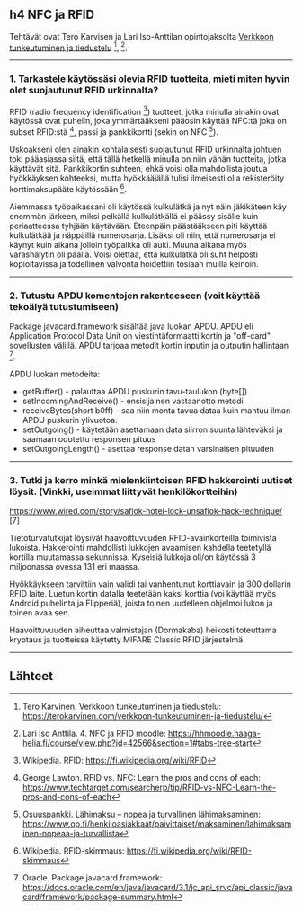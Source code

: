 ## h4 NFC ja RFID

Tehtävät ovat Tero Karvisen ja Lari Iso-Anttilan opintojaksolta [Verkkoon tunkeutuminen ja tiedustelu](https://terokarvinen.com/verkkoon-tunkeutuminen-ja-tiedustelu/) [^1], [^8].

---

### 1. Tarkastele käytössäsi olevia RFID tuotteita, mieti miten hyvin olet suojautunut RFID urkinnalta?

RFID (radio frequency identification [^2]) tuotteet, jotka minulla ainakin ovat käytössä ovat puhelin, joka ymmärtääkseni pääosin käyttää NFC:tä joka on subset RFID:stä [^3], passi ja pankkikortti (sekin on NFC [^4]).

Uskoakseni olen ainakin kohtalaisesti suojautunut RFID urkinnalta johtuen toki pääasiassa siitä, että tällä hetkellä minulla on niin vähän tuotteita, jotka käyttävät sitä. Pankkikortin suhteen, ehkä voisi olla mahdollista joutua hyökkäyksen kohteeksi, mutta hyökkääjällä tulisi ilmeisesti olla rekisteröity korttimaksupääte käytössään [^5].  

Aiemmassa työpaikassani oli käytössä kulkulätkä ja nyt näin jäkikäteen käy enemmän järkeen, miksi pelkällä kulkulätkällä ei päässy sisälle kuin periaatteessa tyhjään käytävään. Eteenpäin päästääkseen piti käyttää kulkulätkää ja näppäillä numerosarja. Lisäksi oli niin, että numerosarja ei käynyt kuin aikana jolloin työpaikka oli auki. Muuna aikana myös varashälytin oli päällä. Voisi olettaa, että kulkulätkä oli suht helposti kopioitavissa ja todellinen valvonta hoidettiin tosiaan muilla keinoin.

---

### 2. Tutustu APDU komentojen rakenteeseen (voit käyttää tekoälyä tutustumiseen)

Package javacard.framework sisältää java luokan APDU. APDU eli Application Protocol Data Unit on viestintäformaatti kortin ja "off-card" sovellusten välillä. APDU tarjoaa metodit kortin inputin ja outputin hallintaan [^6].

APDU luokan metodeita:

- getBuffer() - palauttaa APDU puskurin tavu-taulukon (byte[])  
- setIncomingAndReceive() - ensisijainen vastaanotto metodi
- receiveBytes(short b0ff) - saa niin monta tavua dataa kuin mahtuu ilman APDU puskurin ylivuotoa.  
- setOutgoing() - käytetään asettamaan data siirron suunta lähteväksi ja saamaan odotettu responsen pituus
- setOutgoingLength() - asettaa response datan varsinaisen pituuden

---

### 3. Tutki ja kerro minkä mielenkiintoisen RFID hakkerointi uutiset löysit. (Vinkki, useimmat liittyvät henkilökortteihin)

https://www.wired.com/story/saflok-hotel-lock-unsaflok-hack-technique/ [7]

Tietoturvatutkijat löysivät haavoittuvuuden RFID-avainkorteilla toimivista lukoista. Hakkerointi mahdollisti lukkojen avaamisen kahdella teetetyllä kortilla muutamassa sekunnissa. Kyseisiä lukkoja oli/on käytössä 3 miljoonassa ovessa 131 eri maassa. 

Hyökkäykseen tarvittiin vain validi tai vanhentunut korttiavain ja 300 dollarin RFID laite. Luetun kortin datalla teetetään kaksi korttia (voi käyttää myös Android puhelinta ja Flipperiä), joista toinen uudelleen ohjelmoi lukon ja toinen avaa sen. 

Haavoittuvuuden aiheuttaa valmistajan (Dormakaba) heikosti toteuttama kryptaus ja tuotteissa käytetty MIFARE Classic RFID järjestelmä.

---

## Lähteet

[^1]: Tero Karvinen. Verkkoon tunkeutuminen ja tiedustelu: https://terokarvinen.com/verkkoon-tunkeutuminen-ja-tiedustelu/

[^2]: Wikipedia. RFID: https://fi.wikipedia.org/wiki/RFID

[^3]: George Lawton. RFID vs. NFC: Learn the pros and cons of each: https://www.techtarget.com/searcherp/tip/RFID-vs-NFC-Learn-the-pros-and-cons-of-each

[^4]: Osuuspankki. Lähimaksu – nopea ja turvallinen lähimaksaminen: https://www.op.fi/henkiloasiakkaat/paivittaiset/maksaminen/lahimaksaminen-nopeaa-ja-turvallista

[^5]: Wikipedia. RFID-skimmaus: https://fi.wikipedia.org/wiki/RFID-skimmaus

[^6]: Oracle. Package javacard.framework: https://docs.oracle.com/en/java/javacard/3.1/jc_api_srvc/api_classic/javacard/framework/package-summary.html 

[^7]: Andy Greenberg. Hackers Found a Way to Open Any of 3 Million Hotel Keycard Locks in Seconds: https://www.wired.com/story/saflok-hotel-lock-unsaflok-hack-technique/

[^8]: Lari Iso Anttila. 4. NFC ja RFID moodle: https://hhmoodle.haaga-helia.fi/course/view.php?id=42566&section=1#tabs-tree-start